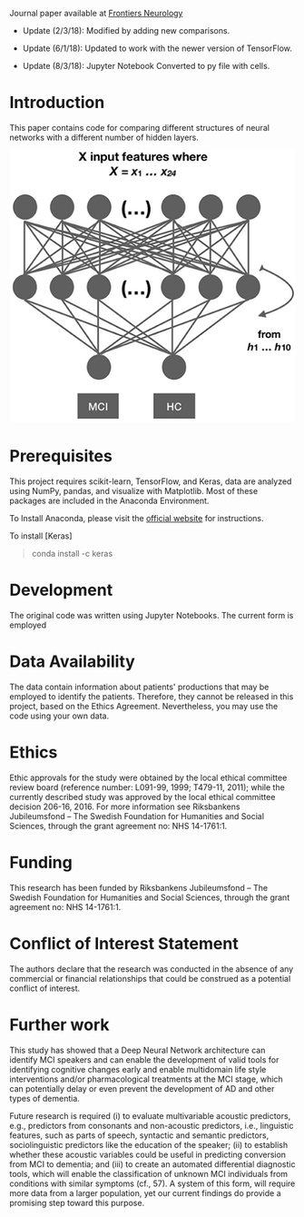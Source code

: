 Journal paper available at [Frontiers Neurology](https://www.frontiersin.org/articles/10.3389/fneur.2018.00975/full)

* Update (2/3/18): Modified by adding new comparisons.

* Update (6/1/18): Updated to work with the newer version of TensorFlow.

* Update (8/3/18): Jupyter Notebook Converted to py file with cells.

# Introduction
This paper contains code for comparing different structures of neural networks with a different number of hidden layers. 

![NeuralNet](./illustrations/plot.jpg)

# Prerequisites
This project requires scikit-learn, TensorFlow, and Keras, data are analyzed using NumPy, pandas, and visualize with Matplotlib. Most of these packages are included in the Anaconda Environment. 

To Install Anaconda, please visit the [official website](https://www.anaconda.com/distribution/) for instructions. 

To install [Keras]

> conda install -c keras

# Development
The original code was written using Jupyter Notebooks. The current form is employed 

# Data Availability
The data contain information about patients' productions that may be employed to identify the patients. Therefore, they cannot be released in this project, based on the Ethics Agreement. Nevertheless, you may use the code using your own data.

# Ethics
Ethic approvals for the study were obtained by the local ethical committee review board (reference number: L091-99, 1999; T479-11, 2011); while the currently described study was approved by the local ethical committee decision 206-16, 2016. For more information see Riksbankens Jubileumsfond – The Swedish Foundation for Humanities and Social Sciences, through the grant agreement no: NHS 14-1761:1. 

# Funding
This research has been funded by Riksbankens Jubileumsfond – The Swedish Foundation for Humanities and Social Sciences, through the grant agreement no: NHS 14-1761:1.

# Conflict of Interest Statement
The authors declare that the research was conducted in the absence of any commercial or financial relationships that could be construed as a potential conflict of interest.

# Further work

This study has showed that a Deep Neural Network architecture can identify MCI speakers and can enable the development of valid tools for identifying cognitive changes early and enable multidomain life style interventions and/or pharmacological treatments at the MCI stage, which can potentially delay or even prevent the development of AD and other types of dementia.

Future research is required (i) to evaluate multivariable acoustic predictors, e.g., predictors from consonants and non-acoustic predictors, i.e., linguistic features, such as parts of speech, syntactic and semantic predictors, sociolinguistic predictors like the education of the speaker; (ii) to establish whether these acoustic variables could be useful in predicting conversion from MCI to dementia; and (iii) to create an automated differential diagnostic tools, which will enable the classification of unknown MCI individuals from conditions with similar symptoms (cf., 57). A system of this form, will require more data from a larger population, yet our current findings do provide a promising step toward this purpose.